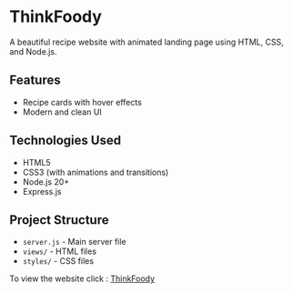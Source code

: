 # ThinkFoody

A beautiful recipe website with animated landing page using HTML, CSS, and Node.js.

## Features

- Recipe cards with hover effects
- Modern and clean UI

## Technologies Used

- HTML5
- CSS3 (with animations and transitions)
- Node.js 20+
- Express.js



## Project Structure

- `server.js` - Main server file
- `views/` - HTML files
- `styles/` - CSS files

To view the website click : [ThinkFoody](think-foody.vercel.app)
